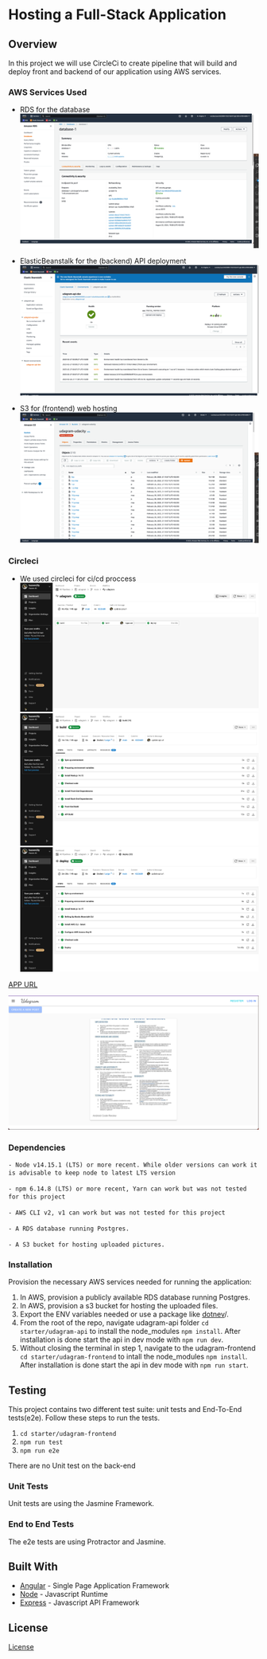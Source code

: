 # Hosting a Full-Stack Application

## Overview

In this project we will use CircleCi to create pipeline that will build and deploy front and backend of our application using AWS services.

### AWS Services Used

- RDS for the database
![RDS](./screenshots/rds.png)

- ElasticBeanstalk for the (backend) API deployment
![ElasticBeanstalk](./screenshots/eb.png)

- S3 for (frontend) web hosting
![S3](./screenshots/s3.png)

### Circleci

- We used circleci for ci/cd proccess
![S3](./screenshots/circleci_overview.png)
![S3](./screenshots/circleci_build.png)
![S3](./screenshots/circleci_deploy.png)

[APP URL](http://udagram-udacity.s3-website-us-east-1.amazonaws.com/)

![WORKING APP](./screenshots/working_app.png)

### Dependencies

```text
- Node v14.15.1 (LTS) or more recent. While older versions can work it is advisable to keep node to latest LTS version

- npm 6.14.8 (LTS) or more recent, Yarn can work but was not tested for this project

- AWS CLI v2, v1 can work but was not tested for this project

- A RDS database running Postgres.

- A S3 bucket for hosting uploaded pictures.

```

### Installation

Provision the necessary AWS services needed for running the application:

1. In AWS, provision a publicly available RDS database running Postgres. <Place holder for link to classroom article>
1. In AWS, provision a s3 bucket for hosting the uploaded files. <Place holder for tlink to classroom article>
1. Export the ENV variables needed or use a package like [dotnev](https://www.npmjs.com/package/dotenv)/.
1. From the root of the repo, navigate udagram-api folder `cd starter/udagram-api` to install the node_modules `npm install`. After installation is done start the api in dev mode with `npm run dev`.
1. Without closing the terminal in step 1, navigate to the udagram-frontend `cd starter/udagram-frontend` to intall the node_modules `npm install`. After installation is done start the api in dev mode with `npm run start`.

## Testing

This project contains two different test suite: unit tests and End-To-End tests(e2e). Follow these steps to run the tests.

1. `cd starter/udagram-frontend`
1. `npm run test`
1. `npm run e2e`

There are no Unit test on the back-end

### Unit Tests

Unit tests are using the Jasmine Framework.

### End to End Tests

The e2e tests are using Protractor and Jasmine.

## Built With

- [Angular](https://angular.io/) - Single Page Application Framework
- [Node](https://nodejs.org) - Javascript Runtime
- [Express](https://expressjs.com/) - Javascript API Framework

## License

[License](LICENSE.txt)
